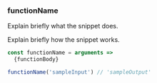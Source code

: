### functionName

Explain briefly what the snippet does.

Explain briefly how the snippet works.

```js
const functionName = arguments =>
  {functionBody}
```

```js
functionName('sampleInput') // 'sampleOutput'
```
